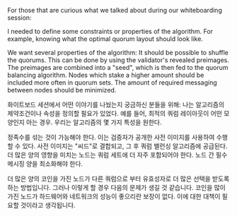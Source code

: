 For those that are curious what we talked about during our whiteboarding session:

I needed to define some constraints or properties of the algorithm. For example, knowing what the optimal quorum layout should look like.

We want several properties of the algorithm:
It should be possible to shuffle the quorums. This can be done by using the validator's revealed preimages. The preimages are combined into a "seed", which is then fed to the quorum balancing algorithm.
Nodes which stake a higher amount should be included more often in quorum sets.
The amount of required messaging between nodes should be minimized.

화이트보드 세션에서 어떤 이야기를 나눴는지 궁금하신 분들을 위해:
나는 알고리즘의 제약조건이나 속성을 정의할 필요가 있었다.
예를 들어, 최적의 쿼럼 레이아웃이 어떤 모양인지 아는 경우.
우리는 알고리즘의 몇 가지 특성을 원한다.

정족수를 섞는 것이 가능해야 한다.
이는 검증자가 공개한 사전 이미지를 사용하여 수행할 수 있다.
사전 이미지는 "씨드"로 결합되고, 그 후 쿼럼 밸런싱 알고리즘에 공급된다.
더 많은 양의 영향을 미치는 노드는 쿼럼 세트에 더 자주 포함되어야 한다.
노드 간 필수 메시징 양을 최소화해야 한다.

더 많은 양의 코인을 가진 노드가 다른 쿼럼으로 부터 유효성자로 더 많은 선택을 받도록 하는 방법입니다.
그러나 이렇게 할 경우 다음의 문제가 생길 것 같습니다.
코인을 많이 가진 노드가 하드웨어와 네트워크의 성능이 좋으리란 보장이 없다.
이에 대한 대책이 필요할 것이라고 생각됩니다.
